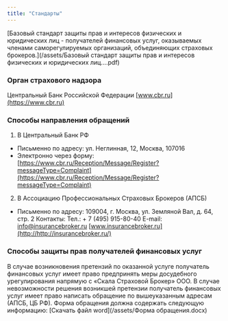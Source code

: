 ```yaml
---
title: "Стандарты"
---
```


[Базовый стандарт защиты прав и интересов физических и юридических лиц -
получателей финансовых услуг, оказываемых членами саморегулируемых
организаций, объединяющих страховых брокеров.](/assets/Базовый стандарт защиты прав и интересов физических и юридических лиц....pdf)

### Орган страхового надзора
Центральный Банк Российской Федерации
[www.cbr.ru](https://www.cbr.ru)

### Способы направления обращений
1. В Центральный Банк РФ
- Письменно по адресу: ул. Неглинная, 12, Москва, 107016
- Электронно через форму:
[https://www.cbr.ru/Reception/Message/Register?messageType=Complaint](https://www.cbr.ru/Reception/Message/Register?messageType=Complaint)
2. В Ассоциацию Профессиональных Страховых Брокеров (АПСБ)
- Письменно по адресу: 109004, г. Москва, ул. Земляной Вал, д. 64, стр. 2
Контакты:
Тел.: + 7 (495) 915-80-40
E-mail:  info@insurancebroker.ru
[www.insurancebroker.ru](http://http://insurancebroker.ru/)

### Способы защиты прав получателей финансовых услуг
В случае возникновения претензий по оказанной услуге получатель финансовых услуг
имеет право предпринять меры досудебного урегулирования напрямую с «Скала
Страховой Брокер» ООО. В случае невозможности решения возникшей претензии
получатель финансовых услуг имеет право написать обращение по вышеуказанным
адресам (АПСБ, ЦБ РФ).
Форма обращения должна содержать следующую информацию:
[Скачать файл word](/assets/Форма обращения.docx)
